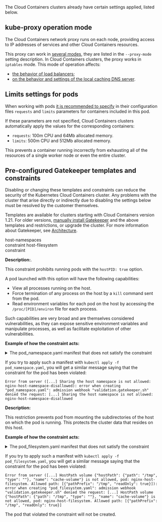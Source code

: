 The Cloud Containers clusters already have certain settings applied, listed below.

## kube-proxy operation mode

The Cloud Containers network proxy runs on each node, providing access to IP addresses of services and other Cloud Containers resources.

This proxy can work in [several modes](https://kubernetes.io/docs/reference/command-line-tools-reference/kube-proxy/#options), they are listed in the `--proxy-mode` setting description. In Cloud Containers clusters, the proxy works in `iptables` mode. This mode of operation affects:

- [the behavior of load balancers](../../../use-cases/load-balancer);
- [on the behavior and settings of the local caching DNS server](../../../use-cases/local-dns-cache).

## Limits settings for pods

When working with pods [it is recommended to specify](../../../k8s-reference/resource-limiting) in their configuration files `requests` and `limits` parameters for containers included in this pod.

If these parameters are not specified, Cloud Containers clusters automatically apply the values for the corresponding containers:

- `requests`: 100m CPU and 64Mb allocated memory.
- `limits`: 500m CPU and 512Mb allocated memory.

This prevents a container running incorrectly from exhausting all of the resources of a single worker node or even the entire cluster.

## Pre-configured Gatekeeper templates and constraints

<warn>

Disabling or changing these templates and constraints can reduce the security of the Kubernetes Cloud Containers cluster. Any problems with the cluster that arise directly or indirectly due to disabling the settings below must be resolved by the customer themselves.

</warn>

Templates are available for clusters starting with Cloud Containers version 1.21. For older versions, [manually install Gatekeeper](../../../install-tools/gatekeeper) and the above templates and restrictions, or upgrade the cluster. For more information about Gatekeeper, see [Architecture](../../architecture).

<tabs>
<tablist>
<tab>host-namespaces<br>constraint</tab>
<tab>host-filesystem<br>constraint</tab>
</tablist>
<tabpanel>

**Description:**.

This constraint prohibits running pods with the `hostPID: true` option.

A pod launched with this option will have the following capabilities:

- View all processes running on the host.
- Force termination of any process on the host by a `kill` command sent from the pod.
- Read environment variables for each pod on the host by accessing the `/proc/[PID]/environ` file for each process.

Such capabilities are very broad and are themselves considered vulnerabilities, as they can expose sensitive environment variables and manipulate processes, as well as facilitate exploitation of other vulnerabilities.

**Example of how the constraint acts:**

<details>
<summary>The pod_namespace.yaml manifest that does not satisfy the constraint</summary>

<!-- prettier-ignore -->
```yaml
apiVersion: v1
kind: Pod
metadata:
  name: nginx-host-namespace-disallowed
  labels:
    app: nginx-host-namespace
spec:
  hostPID: true
  hostIPC: true
  containers:
    - name: nginx
      image: nginx
```

</details>

If you try to apply such a manifest with `kubectl apply -f pod_namespace.yaml`, you will get a similar message saying that the constraint for the pod has been violated:

```text
Error from server ([...] Sharing the host namespace is not allowed: nginx-host-namespace-disallowed): error when creating "pod_namespace.yaml": admission webhook "validation.gatekeeper.sh" denied the request: [...] Sharing the host namespace is not allowed: nginx-host-namespace-disallowed
```

</tabpanel>
<tabpanel>

**Description:**

This restriction prevents pod from mounting the subdirectories of the host on which the pod is running. This protects the cluster data that resides on this host.

**Example of how the constraint acts:**

<details>
<summary>The pod_filesystem.yaml manifest that does not satisfy the constraint</summary>

<!-- prettier-ignore -->
```yaml
apiVersion: v1
kind: Pod
metadata:
  name: nginx-host-filesystem
  labels:
    app: nginx-host-filesystem-disallowed
spec:
  containers:
    - name: nginx
      image: nginx
      volumeMounts:
        - mountPath: /cache
          name: cache-volume
          readOnly: true
  volumes:
    - name: cache-volume
      hostPath:
        path: /tmp # directory on host
```

</details>

If you try to apply such a manifest with `kubectl apply -f pod_filesystem.yaml`, you will get a similar message saying that the constraint for the pod has been violated:

```text
Error from server ([...] HostPath volume {"hostPath": {"path": "/tmp", "type": ""}, "name": "cache-volume"} is not allowed, pod: nginx-host-filesystem. Allowed path: [{"pathPrefix": "/tmp", "readOnly": true}]): error when creating "pod_filesystem.yaml": admission webhook "validation.gatekeeper.sh" denied the request: [...] HostPath volume {"hostPath": {"path": "/tmp", "type": ""}, "name": "cache-volume"} is not allowed, pod: nginx-host-filesystem. Allowed path: [{"pathPrefix": "/tmp", "readOnly": true}]
```

</tabpanel>
</tabs>

The pod that violated the constraint will not be created.
